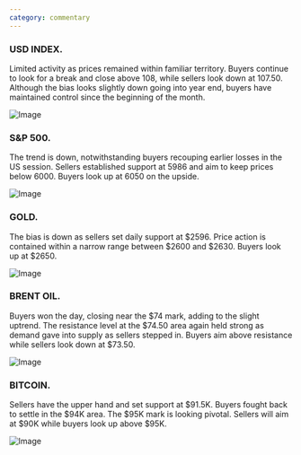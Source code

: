 ```yaml
---
category: commentary
---
```

### USD INDEX. 

Limited activity as prices remained within familiar territory. Buyers continue to look for a break and close above 108, while sellers look down at 107.50. Although the bias looks slightly down going into year end, buyers have maintained control since the beginning of the month.

![Image](https://markleighedu.github.io/img/Dec-2024/30-Dec-2024/usdindex.jpg)

### S&P 500. 

The trend is down, notwithstanding buyers recouping earlier losses in the US session. Sellers established support at 5986 and aim to keep prices below 6000. Buyers look up at 6050 on the upside.

![Image](https://markleighedu.github.io/img/Dec-2024/30-Dec-2024//sp500.jpg)

### GOLD. 

The bias is down as sellers set daily support at $2596. Price action is contained within a narrow range between $2600 and $2630. Buyers look up at $2650.

![Image](https://markleighedu.github.io/img/Dec-2024/30-Dec-2024/gold.jpg)

### BRENT OIL. 

Buyers won the day, closing near the $74 mark, adding to the slight uptrend. The resistance level at the $74.50 area again held strong as demand gave into supply as sellers stepped in. Buyers aim above resistance while sellers look down at $73.50.

![Image](https://markleighedu.github.io/img/Dec-2024/30-Dec-2024/brentoil.jpg)

### BITCOIN. 

Sellers have the upper hand and set support at $91.5K. Buyers fought back to settle in the $94K area. The $95K mark is looking pivotal. Sellers will aim at $90K while buyers look up above $95K.

![Image](https://markleighedu.github.io/img/Dec-2024/30-Dec-2024/bitcoin.jpg)

